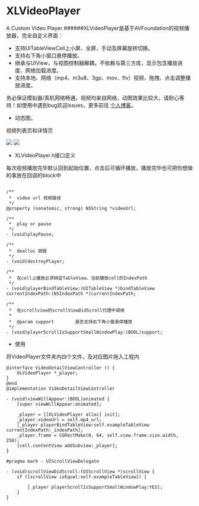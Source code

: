 # XLVideoPlayer
A Custom Video Player
######XLVideoPlayer是基于AVFoundation的视频播放器，完全自定义界面：

- 支持UITableViewCell上小屏、全屏，手动及屏幕旋转切换。
- 支持右下角小窗口悬停播放。
- 继承与UIView，与视图控制器解耦，不依赖与第三方库，显示包含播放进度、网络加载进度。
- 支持本地、网络（mp4、m3u8、3gp、mov、flv）视频，拖拽、点击调整播放进度。

务必保证模拟器/真机网络畅通，视频均来自网络，动图效果比较大，请耐心等待！如使用中遇到bug欢迎issues，更多前往 [个人博客](http://www.jianshu.com/users/edad244257e2/latest_articles)。

- 动态图。

视频列表页和详情页

![](https://github.com/ShelinShelin/XLVideoPlayer/blob/master/gif/Untitled_1.gif)
![](https://github.com/ShelinShelin/XLVideoPlayer/blob/master/gif/Untitled_2.gif)
- XLVideoPlayer.h接口定义

每次视频播放完毕默认回到起始位置，点击后可循环播放，播放完毕也可把你想做的事放在回调的block中
```

/**
 *  video url 视频路径
 */
@property (nonatomic, strong) NSString *videoUrl;

/**
 *  play or pause
 */
- (void)playPause;

/**
 *  dealloc 销毁
 */
- (void)destroyPlayer;

/**
 *  在cell上播放必须绑定TableView、当前播放cell的IndexPath
 */
- (void)playerBindTableView:(UITableView *)bindTableView currentIndexPath:(NSIndexPath *)currentIndexPath;

/**
 *  在scrollview的scrollViewDidScroll代理中调用
 *
 *  @param support        是否支持右下角小窗悬停播放
 */
- (void)playerScrollIsSupportSmallWindowPlay:(BOOL)support;

```
- 使用 

将VideoPlayer文件夹内四个文件，及对应图片拖入工程内

```
@interface VideoDetailViewController () {
    XLVideoPlayer *_player;
}
@end
@implementation VideoDetailViewController

- (void)viewWillAppear:(BOOL)animated {
    [super viewWillAppear:animated];
    
    _player = [[XLVideoPlayer alloc] init];
    _player.videoUrl = self.mp4_url;
    [_player playerBindTableView:self.exampleTableView currentIndexPath:_indexPath];
    _player.frame = CGRectMake(0, 64, self.view.frame.size.width, 250);
    [cell.contentView addSubview:_player];
}

```

```
#pragma mark - UIScrollViewDelegate

- (void)scrollViewDidScroll:(UIScrollView *)scrollView {
    if ([scrollView isEqual:self.exampleTableView]) {
        
        [_player playerScrollIsSupportSmallWindowPlay:YES];
    }
}

```


